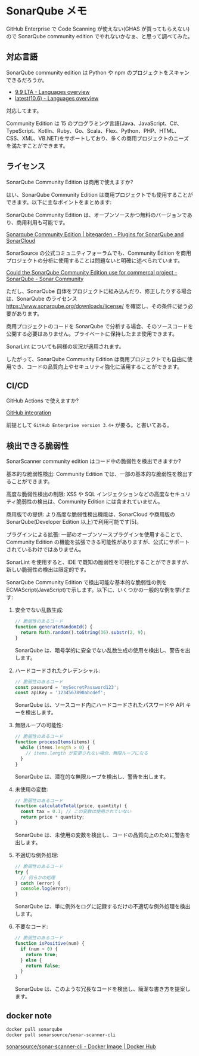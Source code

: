# SonarQube メモ

GitHub Enterprise で Code Scanning が使えない(GHAS が買ってもらえない)ので SonarQube community edition でやれないかなぁ、と思って調べてみた。

## 対応言語

SonarQube community edition は Python や npm のプロジェクトをスキャンできるだろうか。

- [9.9 LTA - Languages overview](https://docs.sonarsource.com/sonarqube/9.9/analyzing-source-code/languages/overview/)
- [latest(10.6) - Languages overview](https://docs.sonarsource.com/sonarqube/latest/analyzing-source-code/languages/overview/)

対応してます。

Community Edition は 15 のプログラミング言語(Java、JavaScript、C#、TypeScript、Kotlin、Ruby、Go、Scala、Flex、Python、PHP、HTML、CSS、XML、VB.NET)をサポートしており、多くの商用プロジェクトのニーズを満たすことができます。

## ライセンス

SonarQube Community Edition は商用で使えますか?

はい、SonarQube Community Edition は商用プロジェクトでも使用することができます。以下に主なポイントをまとめます:

SonarQube Community Edition は、オープンソースかつ無料のバージョンであり、商用利用も可能です。

[Sonarqube Community Edition | bitegarden - Plugins for SonarQube and SonarCloud](https://www.bitegarden.com/sonarqube-community-edition-and-all-the-plugins-availables)

SonarSource の公式コミュニティフォーラムでも、Community Edition を商用プロジェクトの分析に使用することは問題ないと明確に述べられています。

[Could the SonarQube Community Edition use for commercal project - SonarQube - Sonar Community](https://community.sonarsource.com/t/could-the-sonarqube-community-edition-use-for-commercal-project/19727)

ただし、SonarQube 自体をプロジェクトに組み込んだり、修正したりする場合は、SonarQube のライセンス
<https://www.sonarqube.org/downloads/license/>
を確認し、その条件に従う必要があります。

商用プロジェクトのコードを SonarQube で分析する場合、そのソースコードを公開する必要はありません。プライベートに保持したまま使用できます。

SonarLint についても同様の状況が適用されます。

したがって、SonarQube Community Edition は商用プロジェクトでも自由に使用でき、コードの品質向上やセキュリティ強化に活用することができます。

## CI/CD

GitHub Actions で使えますか?

[GitHub integration](https://docs.sonarsource.com/sonarqube/9.9/devops-platform-integration/github-integration/)

前提として `GitHub Enterprise version 3.4+` が要る。と書いてある。

## 検出できる脆弱性

SonarScanner community edition はコード中の脆弱性を検出できますか?

基本的な脆弱性検出: Community Edition では、一部の基本的な脆弱性を検出することができます。

高度な脆弱性検出の制限: XSS や SQL インジェクションなどの高度なセキュリティ脆弱性の検出は、Community Edition には含まれていません。

商用版での提供: より高度な脆弱性検出機能は、SonarCloud や商用版の SonarQube(Developer Edition 以上)で利用可能です[5]。

プラグインによる拡張: 一部のオープンソースプラグインを使用することで、Community Edition の機能を拡張できる可能性がありますが、公式にサポートされているわけではありません。

SonarLint を使用すると、IDE で既知の脆弱性を可視化することができますが、新しい脆弱性の検出は限定的です。

SonarQube Community Edition で検出可能な基本的な脆弱性の例を ECMAScript(JavaScript)で示します。以下に、いくつかの一般的な例を挙げます:

1. 安全でない乱数生成:

   ```javascript
   // 脆弱性のあるコード
   function generateRandomId() {
     return Math.random().toString(36).substr(2, 9);
   }
   ```

   SonarQube は、暗号学的に安全でない乱数生成の使用を検出し、警告を出します。

2. ハードコードされたクレデンシャル:

   ```javascript
   // 脆弱性のあるコード
   const password = 'mySecretPassword123';
   const apiKey = '1234567890abcdef';
   ```

   SonarQube は、ソースコード内にハードコードされたパスワードや API キーを検出します。

3. 無限ループの可能性:

   ```javascript
   // 脆弱性のあるコード
   function processItems(items) {
     while (items.length > 0) {
       // items.length が変更されない場合、無限ループになる
     }
   }
   ```

   SonarQube は、潜在的な無限ループを検出し、警告を出します。

4. 未使用の変数:

   ```javascript
   // 脆弱性のあるコード
   function calculateTotal(price, quantity) {
     const tax = 0.1; // この変数は使用されていない
     return price * quantity;
   }
   ```

   SonarQube は、未使用の変数を検出し、コードの品質向上のために警告を出します。

5. 不適切な例外処理:

   ```javascript
   // 脆弱性のあるコード
   try {
     // 何らかの処理
   } catch (error) {
     console.log(error);
   }
   ```

   SonarQube は、単に例外をログに記録するだけの不適切な例外処理を検出します。

6. 不要なコード:

   ```javascript
   // 脆弱性のあるコード
   function isPositive(num) {
     if (num > 0) {
       return true;
     } else {
       return false;
     }
   }
   ```

   SonarQube は、このような冗長なコードを検出し、簡潔な書き方を提案します。

## docker note

```sh
docker pull sonarqube
docker pull sonarsource/sonar-scanner-cli
```

[sonarsource/sonar-scanner-cli - Docker Image | Docker Hub](https://hub.docker.com/r/sonarsource/sonar-scanner-cli)
